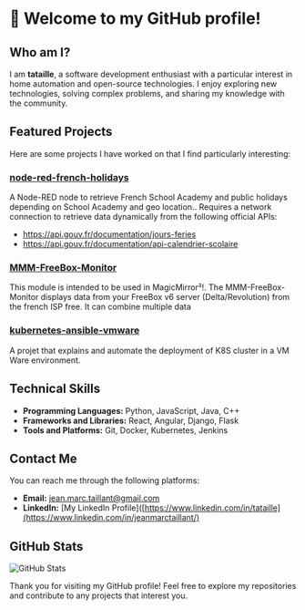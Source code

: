 # 👋 Welcome to my GitHub profile!

## Who am I?
I am **tataille**, a software development enthusiast with a particular interest in home automation and open-source technologies. I enjoy exploring new technologies, solving complex problems, and sharing my knowledge with the community.

## Featured Projects
Here are some projects I have worked on that I find particularly interesting:

### [node-red-french-holidays](https://github.com/tataille/node-red-french-holidays)
A Node-RED node to retrieve French School Academy and public holidays depending on School Academy and geo location..
Requires a network connection to retrieve data dynamically from the following official APIs:
- https://api.gouv.fr/documentation/jours-feries
- https://api.gouv.fr/documentation/api-calendrier-scolaire

### [MMM-FreeBox-Monitor](https://github.com/tataille/MMM-FreeBox-Monitor)
This module is intended to be used in MagicMirror²!.
The MMM-FreeBox-Monitor displays data from your FreeBox v6 server (Delta/Revolution) from the french ISP free. It can combine multiple data

### [kubernetes-ansible-vmware](https://github.com/tataille/kubernetes-ansible-vmware)
A projet that explains and automate the deployment of K8S cluster in a VM Ware environment.

## Technical Skills
- **Programming Languages:** Python, JavaScript, Java, C++
- **Frameworks and Libraries:** React, Angular, Django, Flask
- **Tools and Platforms:** Git, Docker, Kubernetes, Jenkins

## Contact Me
You can reach me through the following platforms:
- **Email:** jean.marc.taillant@gmail.com
- **LinkedIn:** [My LinkedIn Profile]([https://www.linkedin.com/in/tataille](https://www.linkedin.com/in/jeanmarctaillant/)

## GitHub Stats
![GitHub Stats](https://github-readme-stats.vercel.app/api?username=tataille&show_icons=true&theme=radical)

Thank you for visiting my GitHub profile! Feel free to explore my repositories and contribute to any projects that interest you.
